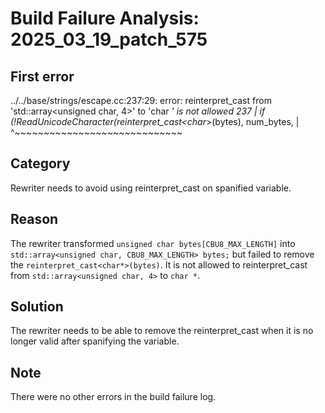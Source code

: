 # Build Failure Analysis: 2025_03_19_patch_575

## First error

../../base/strings/escape.cc:237:29: error: reinterpret_cast from 'std::array<unsigned char, 4>' to 'char *' is not allowed
  237 |   if (!ReadUnicodeCharacter(reinterpret_cast<char*>(bytes), num_bytes,
      |                             ^~~~~~~~~~~~~~~~~~~~~~~~~~~~~~

## Category
Rewriter needs to avoid using reinterpret_cast on spanified variable.

## Reason
The rewriter transformed `unsigned char bytes[CBU8_MAX_LENGTH]` into `std::array<unsigned char, CBU8_MAX_LENGTH> bytes;` but failed to remove the `reinterpret_cast<char*>(bytes)`. It is not allowed to reinterpret_cast from `std::array<unsigned char, 4>` to `char *`.

## Solution
The rewriter needs to be able to remove the reinterpret_cast when it is no longer valid after spanifying the variable.

## Note
There were no other errors in the build failure log.